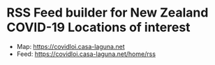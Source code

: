 # RSS Feed builder for New Zealand COVID-19 Locations of interest

- Map: https://covidloi.casa-laguna.net
- Feed: https://covidloi.casa-laguna.net/home/rss
